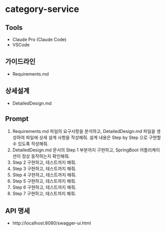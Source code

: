 # category-service

## Tools
- Claude Pro (Claude Code)
- VSCode

## 가이드라인
- Requirements.md

## 상세설계
- DetailedDesign.md 

## Prompt
  1. Requirements.md 파일의 요구사항을 분석하고, DetailedDesign.md 파일을 생성하여 파일에 상세 설계 사항을 작성해줘. 
설계 내용은 Step by Step 으로 구현할 수 있도록 작성해줘.
  2. DetailedDesign.md 문서의 Step 1 부분까지 구현하고, SpringBoot 어플리케이션이 정상 동작하는지 확인해줘.
  3. Step 2 구현하고, 테스트까지 해줘.
  4. Step 3 구현하고, 테스트까지 해줘.
  5. Step 4 구현하고, 테스트까지 해줘.
  6. Step 5 구현하고, 테스트까지 해줘.
  7. Step 6 구현하고, 테스트까지 해줘.
  8. Step 7 구현하고, 테스트까지 해줘.

## API 명세
- http://localhost:8080/swagger-ui.html
